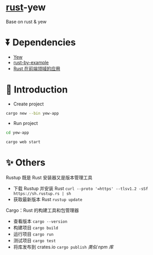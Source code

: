 # [rust](https://www.rust-lang.org/zh-CN/)-yew

Base on rust & yew

# ⏬ Dependencies

- [Yew](https://yew.rs/zh-Hans/docs/getting-started/build-a-sample-app)
- [rust-by-example](https://github.com/rust-lang/rust-by-example?tab=readme-ov-file)
- [Rust 在前端领域的应用](https://juejin.cn/post/7076354498691596325)

# 📖 Introduction

- Create project

```bash
cargo new --bin yew-app
```

- Run project

```bash
cd yew-app

cargo web start
```

# ✨ Others

Rustup 既是 Rust 安装器又是版本管理工具

- 下载 Rustup 并安装 Rust `curl --proto '=https' --tlsv1.2 -sSf https://sh.rustup.rs | sh`
- 获取最新版本 Rust `rustup update`

Cargo：Rust 的构建工具和包管理器

- 查看版本 `cargo --version`
- 构建项目 `cargo build`
- 运行项目 `cargo run`
- 测试项目 `cargo test`
- 将库发布到 crates.io `cargo publish` _类似 npm 库_


